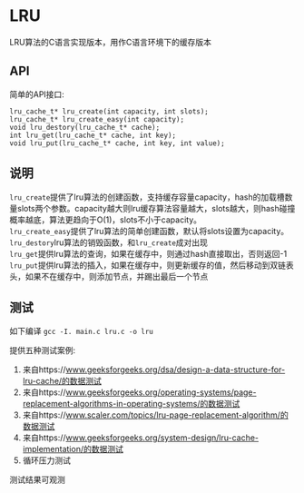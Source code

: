 # LRU
LRU算法的C语言实现版本，用作C语言环境下的缓存版本
## API
简单的API接口:
```
lru_cache_t* lru_create(int capacity, int slots);
lru_cache_t* lru_create_easy(int capacity);
void lru_destory(lru_cache_t* cache);
int lru_get(lru_cache_t* cache, int key);
void lru_put(lru_cache_t* cache, int key, int value);
```
## 说明
`lru_create`提供了lru算法的创建函数，支持缓存容量capacity，hash的加载槽数量slots两个参数。capacity越大则lru缓存算法容量越大，slots越大，则hash碰撞概率越底，算法更趋向于O(1)，slots不小于capacity。     
`lru_create_easy`提供了lru算法的简单创建函数，默认将slots设置为capacity。   
`lru_destory`lru算法的销毁函数，和`lru_create`成对出现   
`lru_get`提供lru算法的查询，如果在缓存中，则通过hash直接取出，否则返回-1   
`lru_put`提供lru算法的插入，如果在缓存中，则更新缓存的值，然后移动到双链表头，如果不在缓存中，则添加节点，并踢出最后一个节点   

## 测试
如下编译
`gcc -I. main.c lru.c -o lru`

提供五种测试案例:
1. 来自https://www.geeksforgeeks.org/dsa/design-a-data-structure-for-lru-cache/的数据测试
2. 来自https://www.geeksforgeeks.org/operating-systems/page-replacement-algorithms-in-operating-systems/的数据测试
3. 来自https://www.scaler.com/topics/lru-page-replacement-algorithm/的数据测试
4. 来自https://www.geeksforgeeks.org/system-design/lru-cache-implementation/的数据测试
5. 循环压力测试

测试结果可观测
